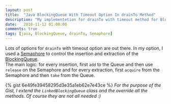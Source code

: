 ```yaml
---
layout: post
title:  "Java BlockingQueue With Timeout Option In drainTo Method"
description: "My implementetion for drainTo with timeout method for BlockingQueue in Java usins a Semaphore"
date:   2018-11-12 01:00:00
comments: true
tags: [java, BlockingQueue, drainTo, Semaphore]
---
```


Lots of options for `drainTo` with timeout option are out there.
In my option, I used a [Semaphore](https://docs.oracle.com/javase/7/docs/api/java/util/concurrent/Semaphore.html) to control the insertion and extraction of the [BlockingQueue](https://docs.oracle.com/javase/7/docs/api/java/util/concurrent/BlockingQueue.html).  
The main logic: for every insertion, first `add` to the Queue and then use `release` on the Semaphore and for every extraction, first `acquire` from the Semaphore and then `take` from the Queue. 

{% gist 6e49fe39458295d3e35a1eb62e7e43ce %}
_For the purpose of the Gist, I extend the `LinkedBlockingQueue` class and the override all the methods. Of course they are not all needed :)_
